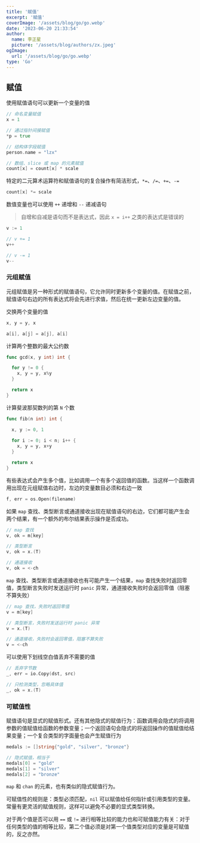 ```yaml
---
title: '赋值'
excerpt: '赋值'
coverImage: '/assets/blog/go/go.webp'
date: '2023-06-20 21:33:54'
author:
  name: 李正星
  picture: '/assets/blog/authors/zx.jpeg'
ogImage:
  url: '/assets/blog/go/go.webp'
type: 'Go'
---
```


## 赋值

使用赋值语句可以更新一个变量的值

```go
// 命名变量赋值
x = 1

// 通过指针间接赋值
*p = true

// 结构体字段赋值
person.name = "lzx"

// 数组、slice 或 map 的元素赋值
count[x] = count[x] * scale
```

特定的二元算术运算符和赋值语句的复合操作有简洁形式，`*=`、`/=`、`+=`、`-=` 

```go
count[x] *= scale
```

数值变量也可以使用 `++` 递增和 `--` 递减语句

> 自增和自减是语句而不是表达式，因此 `x = i++` 之类的表达式是错误的

```go
v := 1

// v += 1
v++

// v -= 1
v--
```

### 元组赋值

元组赋值是另一种形式的赋值语句，它允许同时更新多个变量的值。在赋值之前，赋值语句右边的所有表达式将会先进行求值，然后在统一更新左边变量的值。

交换两个变量的值

```go
x, y = y, x

a[i], a[j] = a[j], a[i]
```

计算两个整数的最大公约数

```go
func gcd(x, y int) int {

  for y != 0 {
    x, y = y, x%y
  }

  return x
}
```

计算斐波那契数列的第 `N` 个数

```go
func fib(n int) int {

  x, y := 0, 1
  
  for i := 0; i < n; i++ {
    x, y = y, x+y
  }

  return x
}
```

有些表达式会产生多个值，比如调用一个有多个返回值的函数。当这样一个函数调用出现在元组赋值右边时，左边的变量数目必须和右边一致

```go
f, err = os.Open(filename)
```

如果 `map` 查找、类型断言或通道接收出现在赋值语句的右边，它们都可能产生会两个结果，有一个额外的布尔结果表示操作是否成功。

```go
// map 查找
v, ok = m[key]

// 类型断言
v, ok = x.(T)

// 通道接收
v, ok = <-ch
```

`map` 查找、类型断言或通道接收也有可能产生一个结果，`map` 查找失败时返回零值，类型断言失败时发送运行时 `panic` 异常，通道接收失败时会返回零值（阻塞不算失败）

```go
// map 查找，失败时返回零值
v = m[key]

// 类型断言，失败时发送运行时 panic 异常
v = x.(T)

// 通道接收，失败时会返回零值，阻塞不算失败
v = <-ch
```

可以使用下划线空白值丢弃不需要的值

```go
// 丢弃字节数
_, err = io.Copy(dst, src)

// 只检测类型，忽略具体值
_, ok = x.(T)
```

### 可赋值性

赋值语句是显式的赋值形式。还有其他隐式的赋值行为：函数调用会隐式的将调用参数的值赋值给函数的参数变量；一个返回语句会隐式的将返回操作的值赋值给结果变量；一个复合类型的字面量也会产生赋值行为

```go
medals := []string{"gold", "silver", "bronze"}

// 隐式赋值，相当于
medals[0] = "gold"
medals[1] = "silver"
medals[2] = "bronze"
```

`map` 和 `chan` 的元素，也有类似的隐式赋值行为。

可赋值性的规则是：类型必须匹配，`nil` 可以赋值给任何指针或引用类型的变量。常量有更灵活的赋值规则，这样可以避免不必要的显式类型转换。

对于两个值是否可以用 `==` 或 `!=` 进行相等比较的能力也和可赋值能力有关：对于任何类型的值的相等比较，第二个值必须是对第一个值类型对应的变量是可赋值的，反之亦然。